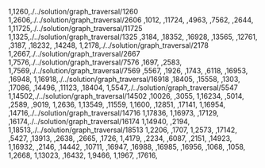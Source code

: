 1,1260,./../solution/graph_traversal/1260
1,2606,./../solution/graph_traversal/2606
,1012,
,11724,
,4963,
,7562,
,2644,
1,11725,./../solution/graph_traversal/11725
1,1325,./../solution/graph_traversal/1325
,3184,
,18352,
,16928,
,13565,
,12761,
,3187,
,18232,
,14248,
1,2178,./../solution/graph_traversal/2178
1,2667,./../solution/graph_traversal/2667
1,7576,./../solution/graph_traversal/7576
,1697,
,2583,
1,7569,./../solution/graph_traversal/7569
,5567,
,1926,
,1743,
,6118,
,16953,
,16948,
1,16918,./../solution/graph_traversal/16918
,18405,
,15558,
,1303,
,17086,
,14496,
,11123,
,18404,
1,5547,./../solution/graph_traversal/5547
1,14502,./../solution/graph_traversal/14502
,10026,
,3055,
1,16234,
,5014,
,2589,
,9019,
1,2636,
1,13549,
,11559,
1,1600,
,12851,
,17141,
1,16954,
,14716,./../solution/graph_traversal/14716
1,17836,
1,16973,
,17129,
,16174,./../solution/graph_traversal/16174
1,14940,
,2194,
1,18513,./../solution/graph_traversal/18513
1,2206,
,1707,
1,2573,
,17142,
,5427,
,13913,
,2638,
,2665,
,1726,
1,4179,
,2234,
,6087,
,2151,
,14923,
1,16932,
,2146,
,14442,
,10711,
,16947,
,16988,
,16985,
,16956,
,1068,
,1058,
1,2668,
1,13023,
,16432,
1,9466,
1,1967,
,17616,
